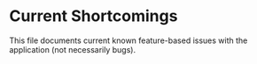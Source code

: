 # Current Shortcomings

This file documents current known feature-based issues with the application (not
necessarily bugs).

